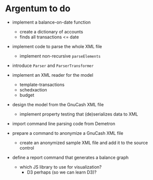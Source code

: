 # Argentum to do

- implement a balance-on-date function
    - create a dictionary of accounts
    - finds all transactions <= date

- implement code to parse the whole XML file
    - implement non-recursive `parseElements`
- introduce `Parser` and `ParserTransformer`

- implement an XML reader for the model
    - template-transactions
    - schedxaction
    - budget
- design the model from the GnuCash XML file
    - implement property testing that (de)serializes data to XML
- import command line parsing code from Demetron
- prepare a command to anonymize a GnuCash XML file
    - create an anonymized sample XML file and add it to the source control
- define a report command that generates a balance graph
    - which JS library to use for visualization?
        - D3 perhaps (so we can learn D3)?